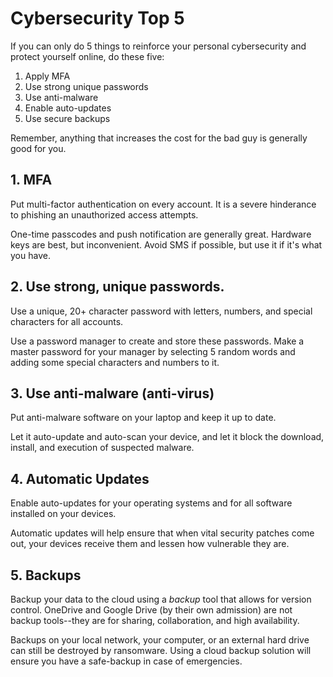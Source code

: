 # Cybersecurity Top 5
If you can only do 5 things to reinforce your personal cybersecurity and protect yourself online, do these five:
1. Apply MFA
2. Use strong unique passwords
3. Use anti-malware
4. Enable auto-updates
5. Use secure backups

Remember, anything that increases the cost for the bad guy is generally good for you. 

## 1. MFA
Put multi-factor authentication on every account. It is a severe hinderance to phishing an unauthorized access attempts. 

One-time passcodes and push notification are generally great. Hardware keys are best, but inconvenient. Avoid SMS if possible, but use it if it's what you have. 

## 2. Use strong, unique passwords.
Use a unique, 20+ character password with letters, numbers, and special characters for all accounts. 

Use a password manager to create and store these passwords. Make a master password for your manager by selecting 5 random words and adding some special characters and numbers to it. 

## 3. Use anti-malware (anti-virus)
Put anti-malware software on your laptop and keep it up to date. 

Let it auto-update and auto-scan your device, and let it block the download, install, and execution of suspected malware. 

## 4. Automatic Updates
Enable auto-updates for your operating systems and for all software installed on your devices. 

Automatic updates will help ensure that when vital security patches come out, your devices receive them and lessen how vulnerable they are. 

## 5. Backups
Backup your data to the cloud using a *backup* tool that allows for version control. OneDrive and Google Drive (by their own admission) are not backup tools--they are for sharing, collaboration, and high availability. 

Backups on your local network, your computer, or an external hard drive can still be destroyed by ransomware. Using a cloud backup solution will ensure you have a safe-backup in case of emergencies. 
